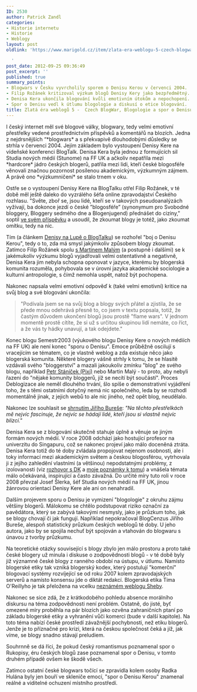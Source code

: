 ```yaml
---
ID: 2530
author: Patrick Zandl
categories:
- Historie internetu
- Historie
- Weblogy
layout: post
oldlink: 'https://www.marigold.cz/item/zlata-era-weblogu-5-czech-blogwar-blogologie-a-spor-o-denisu-kerou

  '
post_date: 2012-09-25 09:36:49
post_excerpt: ''
published: true
summary_points:
- Blogwars v Česku vyvrcholily sporem o Denisu Kerou v červenci 2004.
- Filip Rožánek kritizoval výzkum blogů Denisy Kery jako bezpředmětný.
- Denisa Kera ukončila blogování kvůli emotivním útokům a nepochopení.
- Spor o Denisu vedl k útlumu blogologie a diskusí o etice blogování.
title: Zlatá éra weblogů 5 -  Czech BlogWar, Blogologie a spor o Denisu Kerou
---
```


<p> I český internet měl své blogové války, blogwary, tedy velmi emotivní přestřelky vedené prostřednictvím příspěvků a komentářů na blozích. Jedna z nejdrsnějších “*blogwars* a s překvapivě dlouhodobými důsledky se strhla v červenci 2004. Jejím základem bylo vystoupení Denisy Kere na vídeňské konferenci BlogTalk. Denisa Kera byla jednou z formujících sil Studia nových médií (Stunome) na FF UK a ačkoliv nepatřila mezi *hardcore* jádro českých blogerů, patřila mezi lidi, kteří české blogosféře věnovali značnou pozornost posílenou akademickým, výzkumným zájmem. A právě ono *výzkumničení* se stalo trnem v oku.<!--more--></p>


<p>Ostře se o vystoupení Denisy Kere na BlogTalku otřel Filip Rožánek, v té době měl ještě daleko do vyzrálého šéfa online zpravodajství Českého rozhlasu. "Světe, zboř se, jsou lidé, kteří se v takových pseudoanalýzách vyžívají, ba dokonce jezdí o české ”blogosféře” (synonymum pro Svobodné bloggery, Bloggery sedmého dne a Blogenjugend) přednášet do ciziny," soptil <a href="http://blok.rozanek.cz/2004/07/20/closed/?c=1" target="_self" title="">ve svém příspěvku</a> a usoudil, že zkoumat blogy je totéž, jako zkoumat omítku, tedy na nic. </p>


<p>Tím (a článkem <a href="http://www.lupa.cz/clanky/denisa-kera-cesky-internet-je-izolovany/" target="_self" title="">Denisy na Lupě o BlogTalku</a>) se rozhořel "boj o Denisu Kerou", tedy o to, zda má smysl jakýmkoliv způsobem blogy zkoumat. Zatímco Filip Rožánek spolu <a href="http://blog.maly.cz/index.php?item=996" target="_self" title="">s Martinem Malým</a> (a postupně i dalšími) se k jakémukoliv výzkumu blogů vyjadřovali velmi ostentativně a negativně, Denisa Kera jim nebyla schopna oponovat v jazyce, kterému by blogerská komunita rozuměla, pohybovala se v úrovni jazyka akademické sociologie a kulturní antropologie, s čímž nemohla uspět, natož být pochopena.  </p>


<p> Nakonec napsala velmi emotivní odpověď k (také velmi emotivní) kritice na svůj blog a své blogování ukončila: </p>


<blockquote><p>"Podívala jsem se na svůj blog a blogy svých přátel a zjistila, že se přede mnou odehrává přesně to, co jsem v textu popsala, totiž, že častým důvodem ukončení blogů jsou prostě "flame wars". V jednom momentě prostě cítíte, že si už s určitou skupinou lidí nemáte, co říct, a že vás ty hádky unavují, a tak odejdete."</p>
</blockquote>

<p>Konec blogu Semestr2003 (výukového blogu Denisy Kere o nových médiích na FF UK) ale není konec "sporu o Denisu". Emoce průběžně oscilují s vracejícím se tématem, co je vlastně weblog a zda existuje něco jako blogerská komunita. Některé blogery vášně strhly k tomu, že se hlasitě vzdávali svého "bloggerství" a mazali jakoukoliv zmínku "blog"  ze svého blogu, například <a href="http://www.pixy.cz/pixylophone/2004_12_archiv.html#1103493212" target="_self" title="">Petr Stáníček (Pixi)</a> nebo Martin Malý - to proto, aby nebyli řazeni do "nějaké komunity bloggerů, jíž se necítí být součástí". Proces Deblogizace ale neměl dlouhého trvání, šlo spíše o demonstrativní vyjádření toho, že s těmi ostatními dotyčný nemá nic společného, leda by se rozhodl momentálně jinak, z jejich webů to ale nic jiného, než opět blog, neudělalo. </p>


<p>Nakonec lze souhlasit se <a href="http://blog.converter.cz/index.php?p=552&c=1" target="_self" title="">shrnutím Jiřího Bureše</a>: <em>"Na těchto přestřelkách mě nejvíc fascinuje, že nejvíc se hádají lidé, kteří jsou si vlastně nejvíc blízcí." </em></p>


<p>Denisa Kera se z blogování skutečně stahuje úplně a věnuje se jiným formám nových médií. V roce 2008 odchází jako hostující profesor na univerzitu do Singapuru, což se nakonec projeví jako málo doceněná ztráta. Denisa Kera totiž do té doby zvládala propojovat nejenom osobnosti, ale i toky informací mezi akademickým světem a českou blogosférou, vytrhovala ji z jejího zahledění vlastními (a většinou) nepodstatnými problémy, z izolovanosti (viz <a href="http://www.lupa.cz/clanky/denisa-kera-cesky-internet-je-izolovany/" target="_self" title="">rozhovor s DK</a> a <a href="http://www.marigold.cz/item/o-jednotvarnosti-a-izolovanosti-ceskeho-internetu" target="_self" title="">moje poznámky k tomu</a>)  a vnášela témata málo očekávaná, inspirující a často závažná. Do určité míry tuto roli v roce 2008 převzal Josef Šlerka, šéf Studia nových médií na FF UK, jinou žánrovou orientaci Denisy Kere ale ani on nenahradil.  </p>


<p>Dalším projevem sporu o Denisu je vymizení "blogologie" z okruhu zájmu většiny blogerů. Málokomu se chtělo podstupovat riziko označní za pavědátora, který se zabývá takovými nesmysly, jako je průzkum toho, jak se blogy chovají či jak fungují. Například nepokračoval BlogCenzus Jiřího Bureše, alespoň statistický průzkum českých weblogů té doby. U jeho autora, jako by se spojila nechuť být spojován a vtahován do blogwaru s únavou z tvorby průzkumu. </p>


<p>Na teoretické otázky související s blogy zbylo jen málo prostoru a proto také české blogery už minula i diskuse o zodpovědnosti blogů - v té době byly již významné české blogy z ranného období na ústupu, v útlumu.  Namísto blogerské etiky tak vzniká blogerský kodex, který postulují "komerční" blogovací systémy rozvíjející se od roku 2007 kolem zpravodajských serverů a namísto konsensu jde o diktát redakcí. Blogerská etika Tima O&#39;Reillyho je tak přeložena na vcelku <a href="http://czech-stepford-girls.blog.cz/0705/o-reilly-blogerska-etika" target="_self" title="">neznámém weblogu Sheby</a>.</p>


<p>Nakonec se sice zdá, že z krátkodobého pohledu absence morálního diskursu na téma zodpovědnosti není problém. Ostatně, do jisté, byť omezené míry proběhla na pár blozích jako ozvěna zahraničních ptaní po základu blogerské etiky a vyhranění vůči komerci (bude v další kapitole). Na toto téma nabízí české prostředí závažnější pochybnosti, než etiku blogerů. Jenže je to příznačné pro krizi, která na českou společnost čeká a jíž, jak víme, se blogy snadno stávají preludiem.  </p>


<p>Souhrnně se dá říci, že pokud český romantismus poznamenal spor o Rukopisy, éru českých blogů zase poznamenal spor o Denisu, v tomto druhém případě ovšem ke škodě všech.</p>


<p>Zatímco ostatní české blogwars točící se zpravidla kolem osoby Radka Hulána byly jen bouří ve skleniče emocí, "spor o Denisu Kerou" znamenal reálné a viditelné ochuzení místního prostředí. </p>


<p>&nbsp;</p>